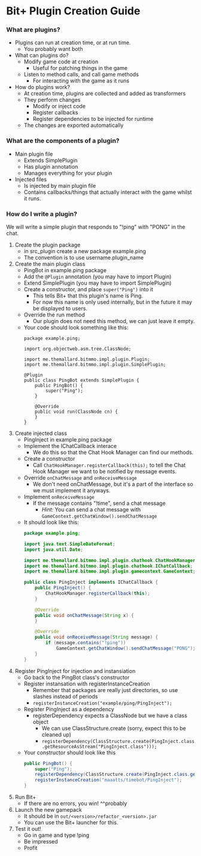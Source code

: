 # Bit+ Plugin Creation Guide

### What are plugins?
* Plugins can run at creation time, or at run time.
	- You probably want both
* What can plugins do?
	- Modify game code at creation
		- Useful for patching things in the game
	- Listen to method calls, and call game methods
		- For interacting with the game as it runs
* How do plugins work?
	- At creation time, plugins are collected and added as transformers
	- They perform changes
		- Modify or inject code
		- Register callbacks
		- Register dependencies to be injected for runtime
	- The changes are exported automatically

### What are the components of a plugin?
* Main plugin file
	- Extends SimplePlugin
	- Has plugin annotation
	- Manages everything for your plugin
* Injected files
	- Is injected by main plugin file
	- Contains callbacks/things that actually interact with the
	  game whilst it runs.

### How do I write a plugin?
We will write a simple plugin that responds to "!ping" with "PONG" in the chat.

1. Create the plugin package
	- in src\_plugin create a new package example.ping
	- The convention is to use username.plugin\_name
2. Create the main plugin class
	- PingBot in example.ping package
	- Add the `@Plugin` annotation (you may have to import Plugin)
	- Extend SimplePlugin (you may have to import SimplePlugin)
	- Create a constructor, and place `super("Ping")` into it
		- This tells Bit+ that this plugin's name is Ping.
		- For now this name is only used internally, but in the future it may
		  be displayed to users.
	- Override the run method
		- Our plugin does not need this method, we can just leave it empty.
	- Your code should look something like this: 
		```
		package example.ping;

		import org.objectweb.asm.tree.ClassNode;

		import me.themallard.bitmmo.impl.plugin.Plugin;
		import me.themallard.bitmmo.impl.plugin.SimplePlugin;

		@Plugin
		public class PingBot extends SimplePlugin {
			public PingBot() {
				super("Ping");
			}

			@Override
			public void run(ClassNode cn) {
			}
		}
		```
3. Create injected class
	- PingInject in example.ping package
	- Implement the IChatCallback interace
		- We do this so that the Chat Hook Manager can find our methods.
	- Create a constructor
		- Call `ChatHookManager.registerCallback(this);` to tell the
		  Chat Hook Manager we want to be notified by message events.
	- Override `onChatMessage` and `onReceiveMessage`
		- We don't need onChatMessage, but it's a part of the interface
		  so we must implement it anyways.
	- Implement `onReceiveMessage`
		- If the message contains "!time", send a chat message
			- *Hint:* You can send a chat message with
			`GameContext.getChatWindow().sendChatMessage`
	- It should look like this: 
		```java
		package example.ping;

		import java.text.SimpleDateFormat;
		import java.util.Date;

		import me.themallard.bitmmo.impl.plugin.chathook.ChatHookManager;
		import me.themallard.bitmmo.impl.plugin.chathook.IChatCallback;
		import me.themallard.bitmmo.impl.plugin.gamecontext.GameContext;

		public class PingInject implements IChatCallback {
			public PingInject() {
				ChatHookManager.registerCallback(this);
			}

			@Override
			public void onChatMessage(String x) {
			}

			@Override
			public void onReceiveMessage(String message) {
				if (message.contains("!ping"))
					GameContext.getChatWindow().sendChatMessage("PONG");
			}
		}

		```
4. Register PingInject for injection and instansiation
	- Go back to the PingBot class's constructor
	- Register instansation with registerInstanceCreation
		- Remember that packages are really just directories, so
		  use slashes instead of periods
		- `registerInstanceCreation("example/ping/PingInject");`
	- Register PingInject as a dependency
		- registerDependency expects a ClassNode but we have a class object
			- We can use ClassStructure.create (sorry, expect this to
			  be cleaned up)
			- `registerDependency(ClassStructure.create(PingInject.class.getResourceAsStream("PingInject.class")));`
	- Your constructor should look like this
		```java
		public PingBot() {
			super("Ping");
			registerDependency(ClassStructure.create(PingInject.class.getResourceAsStream("PingInject.class")));
			registerInstanceCreation("maaatts/timebot/PingInject");
		}
		
		```
5. Run Bit+
	- If there are no errors, you win! ^^probably
6. Launch the new gamepack
	- It should be in `out/<version>/refactor_<version>.jar`
	- You can use the Bit+ launcher for this.
7. Test it out!
	- Go in game and type !ping
	- Be impressed
	- Profit
